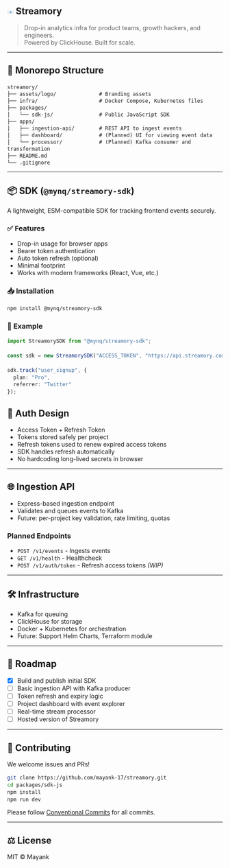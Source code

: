 ## <img src="/assests/logo/streamory-logo.png" width="15" height="10"/> Streamory

> Drop-in analytics infra for product teams, growth hackers, and engineers.  
> Powered by ClickHouse. Built for scale.

---

## 🧱 Monorepo Structure

```
streamory/
├── assets/logo/              # Branding assets
├── infra/                    # Docker Compose, Kubernetes files
├── packages/
│   └── sdk-js/               # Public JavaScript SDK
├── apps/
│   ├── ingestion-api/        # REST API to ingest events
│   ├── dashboard/            # (Planned) UI for viewing event data
│   └── processor/            # (Planned) Kafka consumer and transformation
├── README.md
└── .gitignore
```

---

## 📦 SDK (`@mynq/streamory-sdk`)

A lightweight, ESM-compatible SDK for tracking frontend events securely.

### ✅ Features

- Drop-in usage for browser apps
- Bearer token authentication
- Auto token refresh (optional)
- Minimal footprint
- Works with modern frameworks (React, Vue, etc.)

### 📥 Installation

```bash
npm install @mynq/streamory-sdk
```

### 🧪 Example

```ts
import StreamorySDK from "@mynq/streamory-sdk";

const sdk = new StreamorySDK("ACCESS_TOKEN", "https://api.streamory.com/v1/events");

sdk.track("user_signup", {
  plan: "Pro",
  referrer: "Twitter"
});
```

## 🔐 Auth Design

- Access Token + Refresh Token
- Tokens stored safely per project
- Refresh tokens used to renew expired access tokens
- SDK handles refresh automatically
- No hardcoding long-lived secrets in browser

---

## 🌐 Ingestion API

- Express-based ingestion endpoint
- Validates and queues events to Kafka
- Future: per-project key validation, rate limiting, quotas

### Planned Endpoints

- `POST /v1/events` - Ingests events
- `GET /v1/health` - Healthcheck
- `POST /v1/auth/token` - Refresh access tokens *(WIP)*

---

## 🛠️ Infrastructure

- Kafka for queuing
- ClickHouse for storage
- Docker + Kubernetes for orchestration
- Future: Support Helm Charts, Terraform module

---

## 🧭 Roadmap

- [x] Build and publish initial SDK
- [ ] Basic ingestion API with Kafka producer
- [ ] Token refresh and expiry logic
- [ ] Project dashboard with event explorer
- [ ] Real-time stream processor
- [ ] Hosted version of Streamory

---

## 🤝 Contributing

We welcome issues and PRs!

```bash
git clone https://github.com/mayank-17/streamory.git
cd packages/sdk-js
npm install
npm run dev
```

Please follow [Conventional Commits](https://www.conventionalcommits.org/) for all commits.

---

## ⚖️ License

MIT © Mayank
